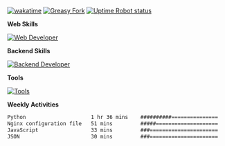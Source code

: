[![wakatime](https://wakatime.com/badge/user/714d0fb6-6c41-4163-8554-4d4274080ef9.svg)](https://wakatime.com/@714d0fb6-6c41-4163-8554-4d4274080ef9)
[![Greasy Fork](https://img.shields.io/greasyfork/dd/390421?color=orange&label=Beautify&logo=javascript)](https://greasyfork.org/zh-CN/scripts/390421-beautify)
[![Uptime Robot status](https://img.shields.io/uptimerobot/status/m793209744-55311b43a78be482a40ded22?label=my-server)](https://stats.uptimerobot.com/gDjYXtqnWz)

**Web Skills**

[![Web Developer](https://skillicons.dev/icons?i=typescript,javascript,react,vue,vite,webpack,electron,sass&theme=light)](#)

**Backend Skills**

[![Backend Developer](https://skillicons.dev/icons?i=nodejs,express,python,nginx,mongodb,sqlite,mysql&theme=light)](#)

**Tools**

[![Tools](https://skillicons.dev/icons?i=git,vscode,bash,linux,latex,cloudflare,vercel&theme=light)](#)

**Weekly Activities**

<!-- <a href="#"><img src="https://github-readme-stats-crlnmfdzg-tifan.vercel.app/api?username=symant233&count_private=true&show_icons=true" height="160" /></a> -->
<!-- <a href="#"><img src="https://github-readme-stats-crlnmfdzg-tifan.vercel.app/api/top-langs/?username=symant233&langs_count=8&layout=compact" height="160" /></a> -->

<!--START_SECTION:waka-->

```html
Python                     1 hr 36 mins    ##########===============   39.26 %
Nginx configuration file   51 mins         #####====================   20.88 %
JavaScript                 33 mins         ###======================   13.75 %
JSON                       30 mins         ###======================   12.26 %
```

<!--END_SECTION:waka-->